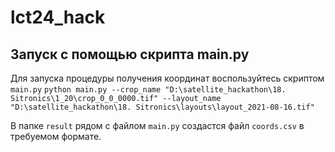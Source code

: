 # lct24_hack

## Запуск с помощью скрипта main.py

Для запуска процедуры получения координат воспользуйтесь скриптом `main.py`
`python main.py --crop_name "D:\satellite_hackathon\18. Sitronics\1_20\crop_0_0_0000.tif" --layout_name "D:\satellite_hackathon\18. Sitronics\layouts\layout_2021-08-16.tif"`

В папке `result` рядом с файлом `main.py` создастся файл `coords.csv` в требуемом формате.
